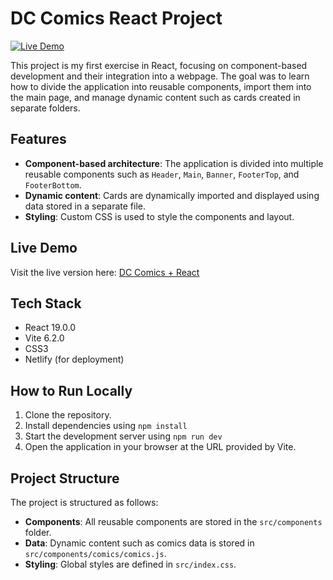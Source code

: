 # DC Comics React Project

[![Live Demo](https://img.shields.io/badge/live-demo-green)](https://react-dc-comics.netlify.app/)

This project is my first exercise in React, focusing on component-based development and their integration into a webpage. The goal was to learn how to divide the application into reusable components, import them into the main page, and manage dynamic content such as cards created in separate folders.

## Features
- **Component-based architecture**: The application is divided into multiple reusable components such as `Header`, `Main`, `Banner`, `FooterTop`, and `FooterBottom`.
- **Dynamic content**: Cards are dynamically imported and displayed using data stored in a separate file.
- **Styling**: Custom CSS is used to style the components and layout.

## Live Demo
Visit the live version here: 
[DC Comics + React](https://react-dc-comics.netlify.app/)

## Tech Stack
- React 19.0.0 
- Vite 6.2.0 
- CSS3 
- Netlify (for deployment)

## How to Run Locally
1. Clone the repository.
2. Install dependencies using `npm install`
3. Start the development server using `npm run dev`
4. Open the application in your browser at the URL provided by Vite.

## Project Structure
The project is structured as follows:
- **Components**: All reusable components are stored in the `src/components` folder.
- **Data**: Dynamic content such as comics data is stored in `src/components/comics/comics.js`.
- **Styling**: Global styles are defined in `src/index.css`.


